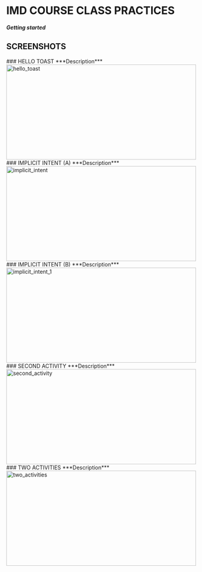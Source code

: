 # IMD COURSE CLASS PRACTICES

***Getting started***

## SCREENSHOTS

<div>
<div style='width=500' width ="500">
### HELLO TOAST
 ***Description***
</div>
<img alt="hello_toast" src="https://user-images.githubusercontent.com/30800758/96464927-f7484f80-125a-11eb-8c60-9ea163d1114c.png" height="250" width="500" >
</div>

<div>
<div style='width=500' width ="500">
### IMPLICIT INTENT (A)
 ***Description***
</div>
<img alt="implicit_intent" src="https://user-images.githubusercontent.com/30800758/96465059-1e068600-125b-11eb-856b-864852d576b9.png" height="250" width="500">
</div>
<div>
<div style='width=500' width ="500">
### IMPLICIT INTENT (B)
 ***Description***
</div>
<img alt="implicit_intent_1" src="https://user-images.githubusercontent.com/30800758/96465069-21017680-125b-11eb-9fda-d8d4e1849500.png" height="250" width="500">
</div>
<div>
<div style='width=500' width ="500">
### SECOND ACTIVITY
 ***Description***
</div>
<img alt="second_activity" src="https://user-images.githubusercontent.com/30800758/96465075-2232a380-125b-11eb-8a09-80352f963d89.png" height="250" width="500">
</div>
<div>
<div style='width=500' width ="500">
### TWO ACTIVITIES
 ***Description***
</div>
<img alt="two_activities" src="https://user-images.githubusercontent.com/30800758/96465079-22cb3a00-125b-11eb-964d-62c7d0356158.png" height="250" width="500">
</div>
